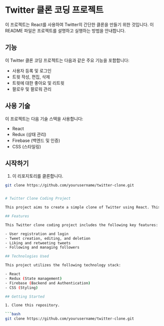 # Twitter 클론 코딩 프로젝트

이 프로젝트는 React를 사용하여 Twitter의 간단한 클론을 만들기 위한 것입니다. 이 README 파일은 프로젝트를 설명하고 실행하는 방법을 안내합니다.

## 기능

이 Twitter 클론 코딩 프로젝트는 다음과 같은 주요 기능을 포함합니다:

- 사용자 등록 및 로그인
- 트윗 작성, 편집, 삭제
- 트윗에 대한 좋아요 및 리트윗
- 팔로우 및 팔로워 관리

## 사용 기술

이 프로젝트는 다음 기술 스택을 사용합니다:

- React
- Redux (상태 관리)
- Firebase (백엔드 및 인증)
- CSS (스타일링)

## 시작하기

1. 이 리포지토리를 클론합니다.

```bash
git clone https://github.com/yourusername/twitter-clone.git


# Twitter Clone Coding Project

This project aims to create a simple clone of Twitter using React. This README file provides information about the project and how to run it.

## Features

This Twitter clone coding project includes the following key features:

- User registration and login
- Tweet creation, editing, and deletion
- Liking and retweeting tweets
- Following and managing followers

## Technologies Used

This project utilizes the following technology stack:

- React
- Redux (State management)
- Firebase (Backend and Authentication)
- CSS (Styling)

## Getting Started

1. Clone this repository.

```bash
git clone https://github.com/yourusername/twitter-clone.git

